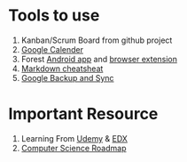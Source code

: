 # Tools to use

1. Kanban/Scrum Board from github project
2. [Google Calender](https://calender.google.com)
3. Forest [Android app](https://play.google.com/store/apps/details?id=cc.forestapp&hl=en_IN) and [browser extension](https://addons.mozilla.org/en-US/firefox/addon/forest-stay-focused-be-present/)
4. [Markdown cheatsheat](https://github.com/adam-p/markdown-here/wiki/Markdown-Cheatsheet)
5. [Google Backup and Sync](https://www.google.com/drive/download/backup-and-sync/)

# Important Resource

1. Learning From [Udemy](https://udemy.com) & [EDX](https://edx.org)
2. [Computer Science Roadmap](https://github.com/vikas-kukreti/computer-science)
